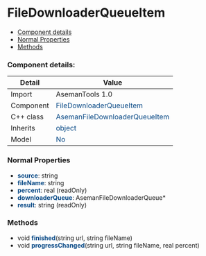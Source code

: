 # FileDownloaderQueueItem

 * [Component details](#component-details)
 * [Normal Properties](#normal-properties)
 * [Methods](#methods)


### Component details:

|Detail|Value|
|------|-----|
|Import|AsemanTools 1.0|
|Component|<font color='#074885'>FileDownloaderQueueItem</font>|
|C++ class|<font color='#074885'>AsemanFileDownloaderQueueItem</font>|
|Inherits|<font color='#074885'>object</font>|
|Model|<font color='#074885'>No</font>|


### Normal Properties

* <font color='#074885'><b>source</b></font>: string
* <font color='#074885'><b>fileName</b></font>: string
* <font color='#074885'><b>percent</b></font>: real (readOnly)
* <font color='#074885'><b>downloaderQueue</b></font>: AsemanFileDownloaderQueue*
* <font color='#074885'><b>result</b></font>: string (readOnly)


### Methods

 * void <font color='#074885'><b>finished</b></font>(string url, string fileName)
 * void <font color='#074885'><b>progressChanged</b></font>(string url, string fileName, real percent)



